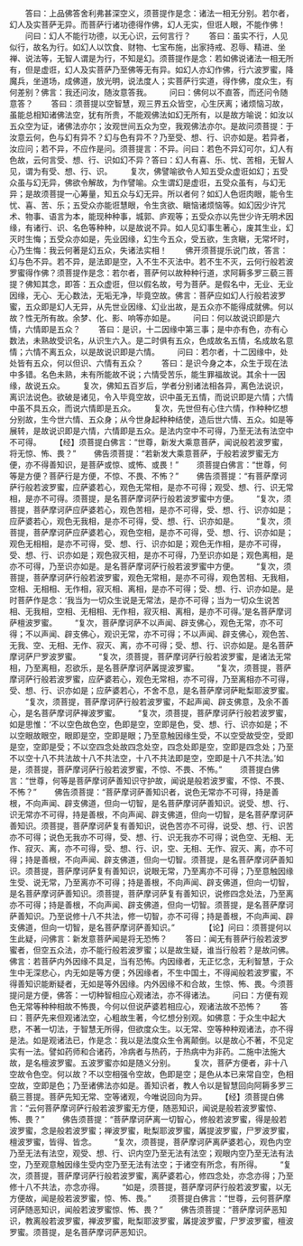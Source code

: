 <!-- { "loadSidebar": true } -->
　　答曰：上品佛答舍利弗甚深空义，须菩提作是念：诸法一相无分别。若尔者，幻人及实菩萨无异。而菩萨行诸功德得作佛，幻人无实，但诳人眼，不能作佛！
　　问曰：幻人不能行功德，以无心识，云何言行？
　　答曰：虽实不行，人见似行，故名为行。如幻人以饮食、财物、七宝布施，出家持戒、忍辱、精进、坐禅、说法等，无智人谓是为行，不知是幻。须菩提作是念：若如佛说诸法一相无所有，但是虚诳，幻人及实菩萨乃至佛等无有异。如幻人亦幻作佛，行六波罗蜜，降魔兵，坐道场，成佛道，放光明，说法度人；实菩萨行实道，得作佛，度众生，有何差别？佛言：我还问汝，随汝意答我。
　　问曰：佛何以不直答，而还问令随意答？
　　答曰：须菩提以空智慧，观三界五众皆空，心生厌离；诸烦恼习故，虽能总相知诸佛法空，犹有所贵，不能观佛法如幻无所有，以是故方喻说：如汝以五众空为证，诸佛法亦尔；汝观世间五众为空，我观佛法亦尔。是故问须菩提：于汝意云何，色与幻有异不？幻与色有异不？乃至受、想、行、识亦如是。若异者，汝应问；若不异，不应作是问。须菩提言：不异。问曰：若色不异幻可尔，幻人有色故，云何言受、想、行、识如幻不异？答曰：幻人有喜、乐、忧、苦相，无智人见，谓为有受、想、行、识。
　　复次，佛譬喻欲令人知五受众虚诳如幻；五受众虽与幻无异，佛欲令解故，为作譬喻。众生谓幻是虚诳，五受众虽有，与幻无异；是故须菩提一心筹量，知五众与幻无异。所以者何？如幻人色诳肉眼，能令生忧、喜、苦、乐；五受众亦能诳慧眼，令生贪欲、瞋恼诸烦恼等。如幻因少许咒术、物事、语言为本，能现种种事，城郭、庐观等；五受众亦以先世少许无明术因缘，有诸行、识、名色等种种，以是故说不异。如人见幻事生著心，废其生业，幻灭时生悔；五受众亦如是，先业因缘，幻生今五众，受五欲，生贪瞋，无常坏时，心乃生悔：我云何著是幻五众，失诸法实相！
　　佛开须菩提乐说门故，答言：幻与色不异。若不异，是法即是空，入不生不灭法中。若不生不灭，云何行般若波罗蜜得作佛？须菩提作是念：若尔者，菩萨何以故种种行道，求阿耨多罗三藐三菩提？佛知其念，即答：五众虚诳，但以假名故，号为菩萨。是假名中，无业、无业因缘，无心、无心数法，无垢无净，毕竟空故。佛言：菩萨应如幻人行般若波罗蜜，五众即是幻人无异，从先世业因缘、幻业出故，是五众亦不能得成就佛。何以故？性无所有故。余梦、化、影、响等亦如是。
　　问曰：何以故说识即是六情，六情即是五众？
　　答曰：是识，十二因缘中第三事；是中亦有色，亦有心数法，未熟故受识名，从识生六入。是二时俱有五众，色成故名五情，名成故名意情；六情不离五众，以是故说识即是六情。
　　问曰：若尔者，十二因缘中，处处皆有五众，何以但识、六情有五众？
　　答曰：是识今身之本，众生于现在法中多错。名色未熟，未有所能故不说；六情受苦乐，能生罪福故说。其余十一因缘，故说五众。
　　复次，佛知五百岁后，学者分别诸法相各异，离色法说识，离识法说色。欲破是诸见，令入毕竟空故，识中虽无五情，而说识即是六情；六情中虽不具五众，而说六情即是五众。
　　复次，先世但有心住六情，作种种忆想分别故，生今世六情、五众身；从今世身起种种结使，造后世六情、五众。如是等展转，是故说识即是六情，六情即是五众。是法内空中不可得，乃至无法有法空中不可得。
　　【经】须菩提白佛言：“世尊，新发大乘意菩萨，闻说般若波罗蜜，将无惊、怖、畏？”
　　佛告须菩提：“若新发大乘意菩萨，于般若波罗蜜无方便，亦不得善知识，是菩萨或惊、或怖、或畏！”
　　须菩提白佛言：“世尊，何等是方便？菩萨行是方便，不惊、不畏、不怖？”
　　佛告须菩提：“有菩萨摩诃萨行般若波罗蜜，应萨婆若心，观色无常相，是亦不可得；观受、想、行、识无常相，是亦不可得。须菩提，是名菩萨摩诃萨行般若波罗蜜中方便。
　　“复次，须菩提，菩萨摩诃萨应萨婆若心，观色苦相，是亦不可得，受、想、行、识亦如是；应萨婆若心，观色无我相，是亦不可得，受、想、行、识亦如是。
　　“复次，须菩提，菩萨摩诃萨应萨婆若心，观色空相，是亦不可得，受、想、行、识亦如是；观色无相相，是亦不可得，受、想、行、识亦如是；观色无作相，是亦不可得，受、想、行、识亦如是；观色寂灭相，是亦不可得，乃至识亦如是；观色离相，是亦不可得，乃至识亦如是。是名菩萨摩诃萨行般若波罗蜜中方便。
　　“复次，须菩提，菩萨摩诃萨行般若波罗蜜，观色无常相，是亦不可得，观色苦相、无我相，空相、无相相、无作相，寂灭相、离相，是亦不可得；受、想、行、识亦如是。是时菩萨作是念：‘我当为一切众生说是无常法，是亦不可得；当为一切众生说苦相、无我相，空相、无相相、无作相，寂灭相、离相，是亦不可得。’是名菩萨摩诃萨檀波罗蜜。
　　“复次，菩萨摩诃萨不以声闻、辟支佛心，观色无常，亦不可得；不以声闻、辟支佛心，观识无常，亦不可得；不以声闻、辟支佛心，观色苦、无我、空、无相、无作、寂灭、离，亦不可得；受、想、行、识亦如是。是名菩萨摩诃萨尸罗波罗蜜。
　　“复次，须菩提，菩萨摩诃萨行般若波罗蜜，是诸法无常相，乃至离相，忍欲乐，是名菩萨摩诃萨羼提波罗蜜。
　　“复次，须菩提，菩萨摩诃萨行般若波罗蜜，应萨婆若心，观色无常相，亦不可得，乃至离相亦不可得，受、想、行、识亦如是；应萨婆若心，不舍不息，是名菩萨摩诃萨毗梨耶波罗蜜。
　　“复次，须菩提，菩萨摩诃萨行般若波罗蜜，不起声闻、辟支佛意，及余不善心，是名菩萨摩诃萨禅波罗蜜。
　　“复次，须菩提，菩萨摩诃萨行般若波罗蜜，如是思惟：‘不以空色故色空，色即是空，空即是色，受、想、行、识亦如是；不以空眼故眼空，眼即是空，空即是眼；乃至意触因缘生受，不以空受故受空，受即是空，空即是受；不以空四念处故四念处空，四念处即是空，空即是四念处；乃至不以空十八不共法故十八不共法空，十八不共法即是空，空即是十八不共法。’如是，须菩提，菩萨摩诃萨行般若波罗蜜，不惊、不畏、不怖。”
　　须菩提白佛言：“世尊，何等是菩萨摩诃萨善知识守护故，闻说是般若波罗蜜，不惊、不畏、不怖？”
　　佛告须菩提：“菩萨摩诃萨善知识者，说色无常亦不可得，持是善根，不向声闻、辟支佛道，但向一切智，是名菩萨摩诃萨善知识。说受、想、行、识无常亦不可得，持是善根，不向声闻、辟支佛道，但向一切智，是名菩萨摩诃萨善知识。须菩提，菩萨摩诃萨复有善知识，说色苦亦不可得，说受、想、行、识苦亦不可得；说色无我亦不可得，受、想、行、识无我亦不可得；说色空、无相、无作、寂灭、离，亦不可得，受、想、行、识，空、无相、无作、寂灭、离，亦不可得；持是善根，不向声闻、辟支佛道，但向一切智。须菩提，是名菩萨摩诃萨善知识。须菩提，菩萨摩诃萨复有善知识，说眼无常，乃至离亦不可得；乃至意触因缘生受、说无常，乃至离亦不可得；持是善根，不向声闻、辟支佛道，但向一切智，是名菩萨摩诃萨善知识。须菩提，菩萨摩诃萨复有善知识，说修四念处法，乃至离亦不可得；持是善根，不向声闻、辟支佛道，但向一切智。须菩提，是名菩萨摩诃萨善知识。乃至说修十八不共法，修一切智，亦不可得；持是善根，不向声闻、辟支佛道，但向一切智，是名菩萨摩诃萨善知识。”　　
　　【论】问曰：须菩提何以生此疑，问佛言：新发意菩萨闻是将无恐怖？
　　答曰：闻无有菩萨行般若波罗蜜者，但空五众法，亦不能行般若波罗蜜；以是故生疑，谁当行般若？是故问佛。佛言：若菩萨内外因缘不具足，当有恐怖。内因缘者，无正忆念，无利智慧，于众生中无深悲心，内无如是等方便；外因缘者，不生中国土，不得闻般若波罗蜜，不得善知识能断疑者，无如是等外因缘。内外因缘不和合故，生惊、怖、畏。今须菩提问是方便，佛答：一切种智相应心观诸法，亦不得诸法。
　　问曰：方便有观色无常等种种相故不怖畏，今何以但说萨婆若相应心，观诸法故不恐怖？
　　答曰：菩萨先来但观诸法空，心粗故生著，今忆想分别观。如佛意：于众生中起大悲，不著一切法，于智慧无所得，但欲度众生。以无常、空等种种观诸法，亦不得是法。如是观诸法已，作是念：我以是法度众生令离颠倒。以是故心不著，不见定实有一法。譬如药师和合诸药，冷病者与热药，于热病中为非药。二施中法施大故，是名檀波罗蜜。五波罗蜜亦如是随义分别。
　　复次，菩萨方便者，非十八空故令色空。何以故？不以空相强令空故，色即是空；是色从本已来常自空，色相空故，空即是色；乃至诸佛法亦如是。善知识者，教人令以是智慧回向阿耨多罗三藐三菩提。菩萨先知无常、空等诸观，今唯说回向为异。
　　【经】须菩提白佛言：“云何菩萨摩诃萨行般若波罗蜜无方便，随恶知识，闻说是般若波罗蜜惊、怖、畏？”
　　佛告须菩提：“菩萨摩诃萨离一切智心，修般若波罗蜜，得是般若波罗蜜，念是般若波罗蜜；禅波罗蜜，毗梨耶波罗蜜，羼提波罗蜜，尸罗波罗蜜，檀波罗蜜，皆得、皆念。
　　“复次，须菩提，菩萨摩诃萨离萨婆若心，观色内空乃至无法有法空，观受、想、行、识内空乃至无法有法空；观眼内空乃至无法有法空，乃至观意触因缘生受内空乃至无法有法空；于诸空有所念，有所得。
　　“复次，须菩提，菩萨摩诃萨行般若波罗蜜，离萨婆若心，修四念处，亦念亦得；乃至修十八不共法，亦念亦得。
　　“如是，须菩提，菩萨摩诃萨行般若波罗蜜，以无方便故，闻是般若波罗蜜，惊、怖、畏。”
　　须菩提白佛言：“世尊，云何菩萨摩诃萨随恶知识，闻般若波罗蜜惊、怖、畏？”
　　佛告须菩提：“菩萨摩诃萨恶知识，教离般若波罗蜜，禅波罗蜜，毗梨耶波罗蜜，羼提波罗蜜，尸罗波罗蜜，檀波罗蜜。须菩提，是名菩萨摩诃萨恶知识。

